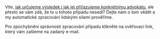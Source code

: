 Víte, [jak určujeme výsledek i jak jej přiřazujeme konkrétnímu advokátu](/about), ale přesto se vám zdá, že to u tohoto
případu nesedí? Dejte nám o tom vědět a my automatické zpracování lidskými silami prověříme.

Pro zpochybnění správnosti zpracování případu klikněte na ověřovací link, který vám zašleme na zadaný e-mail.
